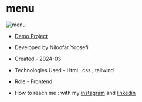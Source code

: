 # menu

![menu](https://github.com/niloufar-yousefi/menu/assets/156951582/547ef09a-6fed-44e0-9f48-44c9638cc578)


- [Demo Project](https://niloufar-yousefi.github.io/menu/)

- Developed by Niloofar Yoosefi

- Created - 2024-03

- Technologies Used - Html , css , tailwind 


- Role - Frontend

- How to reach me : with my [instagram](https://github.com/niloufar-yousefi) and [linkedin](https://www.linkedin.com/in/niloofar-yoosefikhorram-242742143/)







